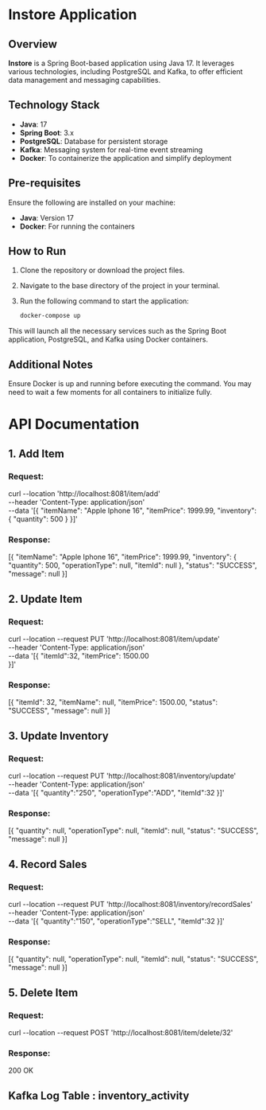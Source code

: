 # Instore Application

## Overview
**Instore** is a Spring Boot-based application using Java 17. It leverages various technologies, including PostgreSQL and Kafka, to offer efficient data management and messaging capabilities.

## Technology Stack
- **Java**: 17
- **Spring Boot**: 3.x
- **PostgreSQL**: Database for persistent storage
- **Kafka**: Messaging system for real-time event streaming
- **Docker**: To containerize the application and simplify deployment

## Pre-requisites
Ensure the following are installed on your machine:
- **Java**: Version 17
- **Docker**: For running the containers

## How to Run

1. Clone the repository or download the project files.
   
2. Navigate to the base directory of the project in your terminal.

3. Run the following command to start the application:

   ```bash
   docker-compose up
   
This will launch all the necessary services such as the Spring Boot application, PostgreSQL, and Kafka using Docker containers.

## Additional Notes

Ensure Docker is up and running before executing the command.
You may need to wait a few moments for all containers to initialize fully.

# API Documentation

## 1. **Add Item**

### Request:
curl --location 'http://localhost:8081/item/add' \
--header 'Content-Type: application/json' \
--data '[{
    "itemName": "Apple Iphone 16",
    "itemPrice": 1999.99,
    "inventory": {
        "quantity": 500
    }
}]'

### Response:
[{
    "itemName": "Apple Iphone 16",
    "itemPrice": 1999.99,
    "inventory": {
      "quantity": 500,
      "operationType": null,
      "itemId": null
    },
    "status": "SUCCESS",
    "message": null
  }]

## 2. **Update Item**

### Request:
curl --location --request PUT 'http://localhost:8081/item/update' \
--header 'Content-Type: application/json' \
--data '[{
      "itemId":32,
      "itemPrice": 1500.00      
}]'

### Response:
[{
      "itemId": 32,
      "itemName": null,
      "itemPrice": 1500.00,
      "status": "SUCCESS",
      "message": null
}]

## 3. **Update Inventory**

### Request:
curl --location --request PUT 'http://localhost:8081/inventory/update' \
--header 'Content-Type: application/json' \
--data '[{
      "quantity":"250",
      "operationType":"ADD",
      "itemId":32
}]'

### Response:
[{
      "quantity": null,
      "operationType": null,
      "itemId": null,
      "status": "SUCCESS",
      "message": null
}]

## 4. **Record Sales**

### Request:
curl --location --request PUT 'http://localhost:8081/inventory/recordSales' \
--header 'Content-Type: application/json' \
--data '[{
      "quantity":"150",
      "operationType":"SELL",
      "itemId":32
}]'

### Response:
[{
      "quantity": null,
      "operationType": null,
      "itemId": null,
      "status": "SUCCESS",
      "message": null
}]

## 5. **Delete Item**

### Request:
curl --location --request POST 'http://localhost:8081/item/delete/32'

### Response:
200 OK

## Kafka Log Table : inventory_activity




